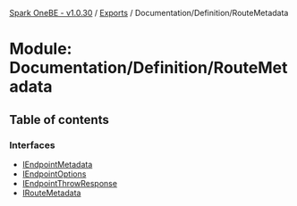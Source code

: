 [Spark OneBE - v1.0.30](../README.md) / [Exports](../modules.md) / Documentation/Definition/RouteMetadata

# Module: Documentation/Definition/RouteMetadata

## Table of contents

### Interfaces

- [IEndpointMetadata](../interfaces/Documentation_Definition_RouteMetadata.IEndpointMetadata.md)
- [IEndpointOptions](../interfaces/Documentation_Definition_RouteMetadata.IEndpointOptions.md)
- [IEndpointThrowResponse](../interfaces/Documentation_Definition_RouteMetadata.IEndpointThrowResponse.md)
- [IRouteMetadata](../interfaces/Documentation_Definition_RouteMetadata.IRouteMetadata.md)
